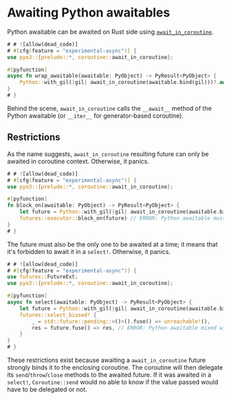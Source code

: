 # Awaiting Python awaitables

Python awaitable can be awaited on Rust side
using [`await_in_coroutine`]({{#PYO3_DOCS_URL}}/pyo3/coroutine/fn.await_in_coroutine.html).

```rust
# # ![allow(dead_code)]
# #[cfg(feature = "experimental-async")] {
use pyo3::{prelude::*, coroutine::await_in_coroutine};

#[pyfunction]
async fn wrap_awaitable(awaitable: PyObject) -> PyResult<PyObject> {
    Python::with_gil(|gil| await_in_coroutine(awaitable.bind(gil)))?.await
}
# }
```

Behind the scene, `await_in_coroutine` calls the `__await__` method of the Python awaitable (or `__iter__` for
generator-based coroutine).

## Restrictions

As the name suggests, `await_in_coroutine` resulting future can only be awaited in coroutine context. Otherwise, it
panics.

```rust
# # ![allow(dead_code)]
# #[cfg(feature = "experimental-async")] {
use pyo3::{prelude::*, coroutine::await_in_coroutine};

#[pyfunction]
fn block_on(awaitable: PyObject) -> PyResult<PyObject> {
    let future = Python::with_gil(|gil| await_in_coroutine(awaitable.bind(gil)))?;
    futures::executor::block_on(future) // ERROR: Python awaitable must be awaited in coroutine context
}
# }
```

The future must also be the only one to be awaited at a time; it means that it's forbidden to await it in a `select!`.
Otherwise, it panics.

```rust
# # ![allow(dead_code)]
# #[cfg(feature = "experimental-async")] {
use futures::FutureExt;
use pyo3::{prelude::*, coroutine::await_in_coroutine};

#[pyfunction]
async fn select(awaitable: PyObject) -> PyResult<PyObject> {
    let future = Python::with_gil(|gil| await_in_coroutine(awaitable.bind(gil)))?;
    futures::select_biased! {
        _ = std::future::pending::<()>().fuse() => unreachable!(),
        res = future.fuse() => res, // ERROR: Python awaitable mixed with Rust future
    }
}
# }
```

These restrictions exist because awaiting a `await_in_coroutine` future strongly binds it to the
enclosing coroutine. The coroutine will then delegate its `send`/`throw`/`close` methods to the
awaited future. If it was awaited in a `select!`, `Coroutine::send` would no able to know if
the value passed would have to be delegated or not.
